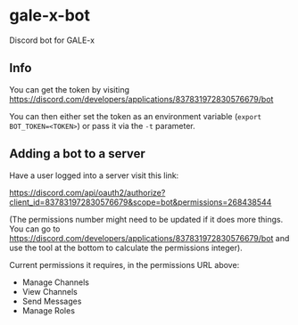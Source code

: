 # gale-x-bot
Discord bot for GALE-x

## Info

You can get the token by visiting https://discord.com/developers/applications/837831972830576679/bot

You can then either set the token as an environment variable (`export BOT_TOKEN=<TOKEN>`) or pass it via the `-t` parameter.

## Adding a bot to a server

Have a user logged into a server visit this link:

https://discord.com/api/oauth2/authorize?client_id=837831972830576679&scope=bot&permissions=268438544

(The permissions number might need to be updated if it does more things. You can go to https://discord.com/developers/applications/837831972830576679/bot and use the tool at the bottom to calculate the permissions integer).

Current permissions it requires, in the permissions URL above:
 - Manage Channels
 - View Channels
 - Send Messages
 - Manage Roles
